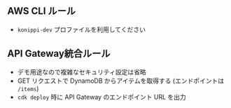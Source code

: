 ## AWS CLI ルール
- `konippi-dev` プロファイルを利用してください

## API Gateway統合ルール
- デモ用途なので複雑なセキュリティ設定は省略
- GET リクエストで DynamoDB からアイテムを取得する (エンドポイントは `/items`)
- `cdk deploy` 時に API Gateway のエンドポイント URL を出力
